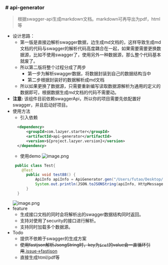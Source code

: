 ### # api-generator

> 根据swagger-api生成markdown文档。markdown可再导出为pdf，html等
* 设计思路：
    * 第一版是直接边解析swagger数据，边生成md文档的，这样导致生成md文档的代码与swagger的解析代码高度耦合在一起，如果需要需要更换数据源，比如不使用swagger了，使用另外一种数据源，那么整个代码基本就废了。
    * 所以第二版将整个过程分成了两步
        * 第一步为解析swagger数据，将数据封装到自己的数据结构当中
        * 第二步根据封装好的数据解析成md文档
    * 所以如果更换了数据源，只需要重新编写读取数据源解析为通用的定义的数据即可，根据数据生成md文档的代码不需要动。
* **注意:** 该组件目前依赖swaggerApi，所以你的项目需要先依配置好swagger，并且启动好项目。
* 使用方法
    * 引入依赖
    ```xml
      <dependency>
          <groupId>com.lazyer.starter</groupId>
          <artifactId>api-generator</artifactId>
          <version>${project.lazyer.version}</version>
      </dependency>    
    ```
    * 使用demo
    ![image.png](https://upload-images.jianshu.io/upload_images/1846623-748e4e040dd7c239.png?imageMogr2/auto-orient/strip%7CimageView2/2/w/1240)
    ```java
     public class Test{
        @Test
          public void test88() {
              ApiInfo apiInfo = ApiGenerator.gen("/Users/futao/Desktop/apiDoc.md", "http://localhost:8887/v2/api-docs");
              System.out.println(JSON.toJSONString(apiInfo, HttpMessageConverterConfiguration.SERIALIZER_FEATURES));
          }
      }
    ```
    ![image.png](https://upload-images.jianshu.io/upload_images/1846623-67ac1f318211603e.png?imageMogr2/auto-orient/strip%7CimageView2/2/w/1240)
* feature
    * 生成接口文档的同时会将解析出的swagger数据结构同时返回。
    * 支持对使用了security的接口进行解析。
    * 支持同时加载多个数据源。
* Todo
    * 提供不依赖于swagger的生成方案
    * ~~使用fastjson解析JsongString时，key为`$ref`的value会一直循环引用~~,[issue->fastjson](https://github.com/alibaba/fastjson/issues/2429)
    * 直接生成html/pdf等